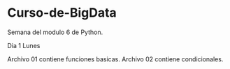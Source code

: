 # Curso-de-BigData
Semana del modulo 6 de Python.

Dia 1 Lunes

Archivo 01 contiene funciones basicas.
Archivo 02 contiene condicionales.

